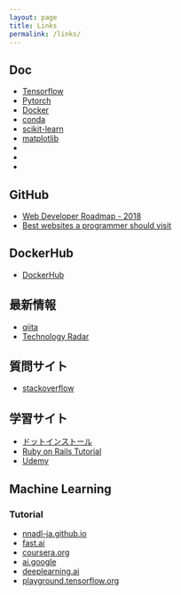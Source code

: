 ```yaml
---
layout: page
title: Links
permalink: /links/
---
```


## Doc
- [Tensorflow](https://www.tensorflow.org/api_docs/python/)
- [Pytorch](https://pytorch.org/docs/stable/index.html)
- [Docker](https://docs.docker.com/reference/)
- [conda](https://conda.io/docs/commands.html)
- [scikit-learn](http://scikit-learn.org/stable/modules/classes.html)
- [matplotlib](https://matplotlib.org/3.0.0/contents.html)
- []()
- []()
- []()

## GitHub
- [Web Developer Roadmap - 2018](https://github.com/kamranahmedse/developer-roadmap)
- [Best websites a programmer should visit](https://github.com/sdmg15/Best-websites-a-programmer-should-visit)

## DockerHub
- [DockerHub](https://hub.docker.com/explore/)

## 最新情報
- [qiita](https://qiita.com)
- [Technology Radar](https://www.thoughtworks.com/radar/languages-and-frameworks)

## 質問サイト
- [stackoverflow](https://stackoverflow.com)

## 学習サイト
- [ドットインストール](https://dotinstall.com/lessons)
- [Ruby on Rails Tutorial](https://railstutorial.jp)
- [Udemy](https://www.udemy.com)

## Machine Learning

### Tutorial

- [nnadl-ja.github.io](https://nnadl-ja.github.io/nnadl_site_ja/index.html)
- [fast.ai](http://course.fast.ai/index.html)
- [coursera.org](https://www.coursera.org/specializations/deep-learning)
- [ai.google](https://ai.google/education)
- [deeplearning.ai](https://www.deeplearning.ai/courses/)
-  [playground.tensorflow.org](http://playground.tensorflow.org/#activation=tanh&batchSize=10&dataset=xor&regDataset=reg-plane&learningRate=0.03&regularizationRate=0&noise=0&networkShape=1&seed=0.60237&showTestData=false&discretize=false&percTrainData=50&x=true&y=true&xTimesY=false&xSquared=false&ySquared=false&cosX=false&sinX=false&cosY=false&sinY=false&collectStats=false&problem=classification&initZero=false&hideText=false)
